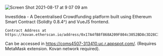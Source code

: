![Screen Shot 2021-08-17 at 9 07 09 am](https://user-images.githubusercontent.com/50122869/129639980-8c0aaa65-03a1-4839-936f-2b5f0ed535b4.png)

InvestIdea - A Decentralised Crowdfunding platform built using Ethereum Smart Contract (Solidty 0.8.4^) and VueJS frontend.

```
Contract Address at https://kovan.etherscan.io/address/0x17A4fB8f868A209F804c3052BD8c3D28C3761F72
```

Can be accessed in https://coms4507-313410.uc.r.appspot.com/. (Requires MetaMask extension. Kovan network required).
